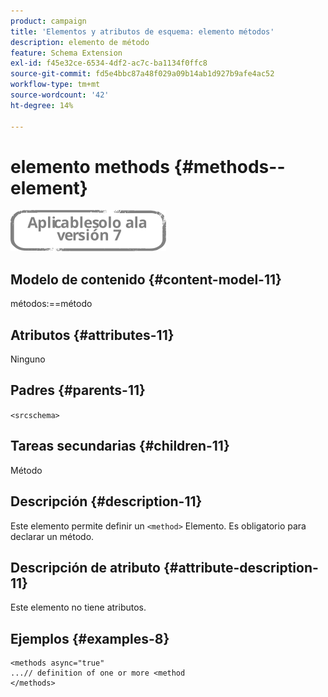 ```yaml
---
product: campaign
title: 'Elementos y atributos de esquema: elemento métodos'
description: elemento de método
feature: Schema Extension
exl-id: f45e32ce-6534-4df2-ac7c-ba1134f0ffc8
source-git-commit: fd5e4bbc87a48f029a09b14ab1d927b9afe4ac52
workflow-type: tm+mt
source-wordcount: '42'
ht-degree: 14%

---
```


# elemento methods {#methods--element}

![](../../../assets/v7-only.svg)

## Modelo de contenido {#content-model-11}

métodos:==método

## Atributos {#attributes-11}

Ninguno

## Padres {#parents-11}

`<srcschema>`

## Tareas secundarias {#children-11}

Método 

## Descripción {#description-11}

Este elemento permite definir un `<method>`  Elemento. Es obligatorio para declarar un método.

## Descripción de atributo {#attribute-description-11}

Este elemento no tiene atributos.

## Ejemplos {#examples-8}

```
<methods async="true"
...// definition of one or more <method
</methods>
```
